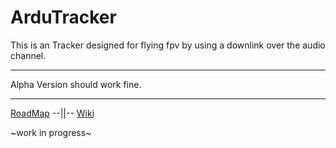 # ArduTracker

This is an Tracker designed for flying fpv by using a downlink over the audio channel.
******
Alpha Version should work fine.


******

[RoadMap](https://github.com/QuadMax/ArduTracker/wiki/RoadMap) --||-- [Wiki](https://github.com/QuadMax/ArduTracker/wiki)

~work in progress~
